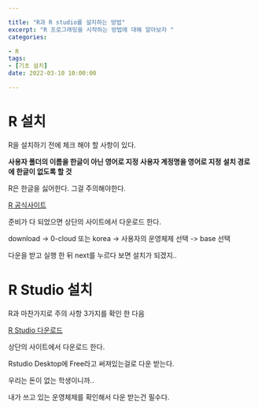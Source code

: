 ```yaml
---

title: "R과 R studio를 설치하는 방법"
excerpt: "R 프로그래밍을 시작하는 방법에 대해 알아보자 "
categories:

- R
tags:
- [기초 설치]
date: 2022-03-10 10:00:00

---
```


# R 설치
R을 설치하기 전에 체크 해야 할 사항이 있다.

**사용자 폴더의 이름을 한글이 아닌 영어로 지정**
**사용자 계정명을 영어로 지정**
**설치 경로에 한글이 없도록 할 것**

R은 한글을 싫어한다. 그걸 주의해야한다.

[R 공식사이트](https://www.r-project.org/) 

준비가 다 되었으면 상단의 사이트에서 다운로드 한다.

download -> 0-cloud 또는 korea -> 사용자의 운영체제 선택 -> base 선택 

다운을 받고 실행 한 뒤 next를 누르다 보면 설치가 되겠지..

# R Studio 설치

R과 마찬가지로 주의 사항 3가지를 확인 한 다음

[R Studio 다운로드](https://www.rstudio.com/products/rstudio/download/)

상단의 사이트에서 다운로드 한다.

Rstudio Desktop에 Free라고 써져있는걸로 다운 받는다.

우리는 돈이 없는 학생이니까..

내가 쓰고 있는 운영체제를 확인해서 다운 받는건 필수다.

